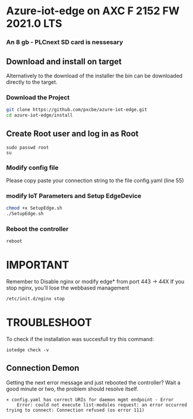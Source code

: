 # Azure-iot-edge on AXC F 2152 FW 2021.0 LTS

### An 8 gb - PLCnext SD card is nessesary 

## Download and install on target

Alternatively to the download of the installer the bin can be downloaded directly to the target.


### Download the Project
```bash
git clone https://github.com/pxcbe/azure-iot-edge.git
cd azure-iot-edge/install
```

## Create Root user and log in as Root

```
sudo passwd root
su
```
### Modify config file

Please copy paste your connection string to the file config.yaml (line 55)

### modify IoT Parameters and Setup EdgeDevice
```bash
chmod +x SetupEdge.sh
./SetupEdge.sh
```

### Reboot the controller
```bash
reboot
```


# IMPORTANT

Remember to Disable nginx or modify edge* from port 443 -> 44X
If you stop nginx, you'll lose the webbased management

```bash
/etc/init.d/nginx stop
```

# TROUBLESHOOT

To check if the installation was succesfull try this command:
```
iotedge check -v 
```

## Connection Demon

Getting the next error message and just rebooted the controller?
Wait a good minute or two, the problem should resolve itself.

```
× config.yaml has correct URIs for daemon mgmt endpoint - Error
    Error: could not execute list-modules request: an error occurred trying to connect: Connection refused (os error 111)
```



